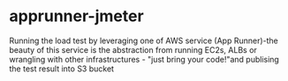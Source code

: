 # apprunner-jmeter

Running the load test by leveraging one of AWS service (App Runner)-the beauty of this service is the abstraction from running EC2s, ALBs or wrangling with other infrastructures - "just bring your code!"and publising the test result into S3 bucket
